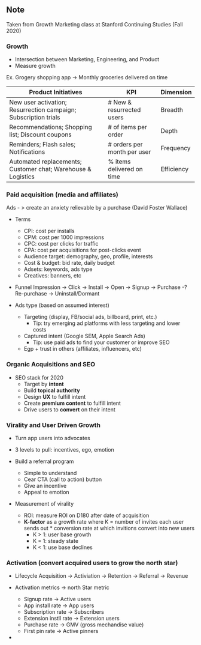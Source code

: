 ## Note

Taken from Growth Marketing class at Stanford Continuing Studies (Fall 2020)

### Growth
* Intersection between Marketing, Engineering, and Product
* Measure growth

Ex. Grogery shopping app -> Monthly groceries delivered on time

|Product Initiatives | KPI | Dimension |
|---|---|---|
|New user activation; Resurrection campaign; Subscription trials| # New & resurrected users | Breadth |
|Recommendations; Shopping list; Discount coupons | # of items per order | Depth |
|Reminders; Flash sales; Notifications| # orders per month per user | Frequency |
|Automated replacements; Customer chat; Warehouse & Logistics | % items delivered on time | Efficiency |
 
### Paid acquisition (media and affiliates)
Ads - > create an anxiety relievable by a purchase (David Foster Wallace)

* Terms
  - CPI: cost per installs
  - CPM: cost per 1000 impressions
  - CPC: cost per clicks for traffic
  - CPA: cost per acquisitions for post-clicks event
  - Audience target: demography, geo, profile, interests
  - Cost & budget: bid rate, daily budget
  - Adsets: keywords, ads type
  - Creatives: banners, etc

* Funnel
Impression -> Click -> Install -> Open -> Signup -> Purchase -? Re-purchase -> Uninstall/Dormant

* Ads type (based on assumed interest)
  - Targeting (display, FB/social ads, billboard, print, etc.)
    - Tip: try emerging ad platforms with less targeting and lower costs 
  - Captured intent (Google SEM, Apple Search Ads)
    - Tip: use paid ads to find your customer or improve SEO
  - Egp + trust in others (affiliates, influencers, etc)

### Organic Acquisitions and SEO
* SEO stack for 2020
  - Target by __intent__
  - Build __topical authority__
  - Design __UX__ to fulfill intent
  - Create __premium content__ to fulfill intent
  - Drive users to __convert__ on their intent


### Virality and User Driven Growth
* Turn app users into advocates
* 3 levels to pull: incentives, ego, emotion
* Build a referral program
  - Simple to understand
  - Cear CTA (call to action) button
  - Give an incentive
  - Appeal to emotion

* Measurement of virality
  - ROI: measure ROI on D180 after date of acquisition
  - __K-factor__ as a growth rate where K = number of invites each user sends out * conversion rate at which invitions convert into new users
    - K > 1: user base growth
    - K = 1: steady state
    - K < 1: use base declines
 
### Activation (convert acquired users to grow the north star)
* Lifecycle
Acquisition -> Activiation -> Retention -> Referral -> Revenue

* Activation metrics -> north Star metric
  - Signup rate -> Active users
  - App install rate -> App users 
  - Subscription rate -> Subscribers
  - Extension instll rate -> Extension users 
  - Purchase rate -> GMV (gross mechandise value)
  - First pin rate -> Active pinners

* 


















